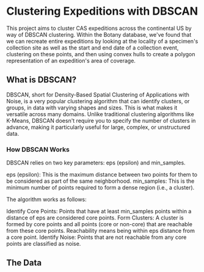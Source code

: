 # Clustering Expeditions with DBSCAN

This project aims to cluster CAS expeditions across the continental US by way of DBSCAN clustering. Within the Botany database, we've found that we can recreate entire expeditions by looking at the locality of a specimen's collection site as well as the start and end date of a collection event, clustering on these points, and then using convex hulls to create a polygon representation of an expedition's area of coverage. 

## What is DBSCAN?

DBSCAN, short for Density-Based Spatial Clustering of Applications with Noise, is a very popular clustering algorithm that can identify clusters, or groups, in data with varying shapes and sizes. This is what makes it versatile across many domains. Unlike traditional clustering algorithms like K-Means, DBSCAN doesn't require you to specify the number of clusters in advance, making it particularly useful for large, complex, or unstructured data.

### How DBSCAN Works
DBSCAN relies on two key parameters: eps (epsilon) and min_samples.

eps (epsilon): This is the maximum distance between two points for them to be considered as part of the same neighborhood.
min_samples: This is the minimum number of points required to form a dense region (i.e., a cluster).

The algorithm works as follows:

Identify Core Points: Points that have at least min_samples points within a distance of eps are considered core points.
Form Clusters: A cluster is formed by core points and all points (core or non-core) that are reachable from these core points. Reachability means being within eps distance from a core point.
Identify Noise: Points that are not reachable from any core points are classified as noise.

## The Data

